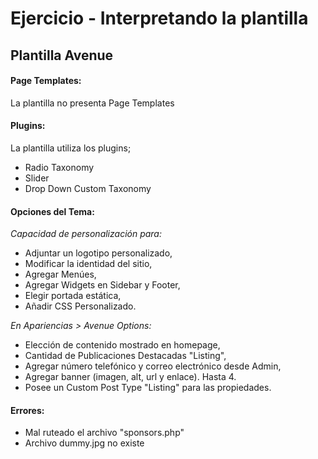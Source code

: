 # Ejercicio - Interpretando la plantilla

## Plantilla Avenue

#### Page Templates: 

La plantilla no presenta Page Templates
        
#### Plugins:

La plantilla utiliza los plugins;

 - Radio Taxonomy
 - Slider
 - Drop Down Custom Taxonomy

#### Opciones del Tema:
 
*Capacidad de personalización para:*

 - Adjuntar un logotipo personalizado,
 - Modificar la identidad del sitio,
 - Agregar Menúes,
 - Agregar Widgets en Sidebar y Footer,
 - Elegir portada estática,
 - Añadir CSS Personalizado.

*En Apariencias > Avenue Options:*

 - Elección de contenido mostrado en homepage,
 - Cantidad de Publicaciones Destacadas "Listing",
 - Agregar número telefónico y correo electrónico desde Admin,
 - Agregar banner (imagen, alt, url y enlace). Hasta 4.
 - Posee un Custom Post Type "Listing" para las propiedades.

#### Errores:

 - Mal ruteado el archivo "sponsors.php"
 - Archivo dummy.jpg no existe
